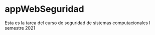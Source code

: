 # appWebSeguridad
Esta es la tarea del curso de seguridad de sistemas computacionales I semestre 2021
